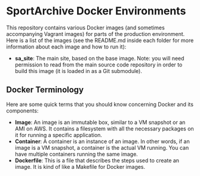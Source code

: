 SportArchive Docker Environments
================================

This repository contains various Docker images (and sometimes
accompanying Vagrant images) for parts of the production
environment. Here is a list of the images (see the README.md inside
each folder for more information about each image and how to run it):

* **sa_site**: The main site, based on the base image. Note: you will
  need permission to read from the main source code repository in
  order to build this image (it is loaded in as a Git submodule).

Docker Terminology
------------------

Here are some quick terms that you should know concerning Docker and
its components:

* **Image**: An image is an immutable box, similar to a VM snapshot or
  an AMI on AWS. It contains a filesystem with all the necessary
  packages on it for running a specific application.
* **Container**: A container is an instance of an image. In other
  words, if an image is a VM snapshot, a container is the actual VM
  running. You can have multiple containers running the same image.
* **Dockerfile**: This is a file that describes the steps used to
  create an image. It is kind of like a Makefile for Docker images.

